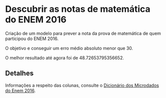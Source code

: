 # Descubrir as notas de matemática do ENEM 2016

Criação de um modelo para prever a nota da prova de matemática de quem participou do ENEM 2016. 

O objetivo e conseguir um erro médio absoluto menor que 30.

O melhor resultado até agora foi de 48.72653795356652.

## Detalhes

Informações a respeito das colunas, consulte o [Dicionário dos Microdados do Enem 2016](https://s3-us-west-1.amazonaws.com/acceleration-assets-highway/data-science/dicionario-de-dados.zip).



